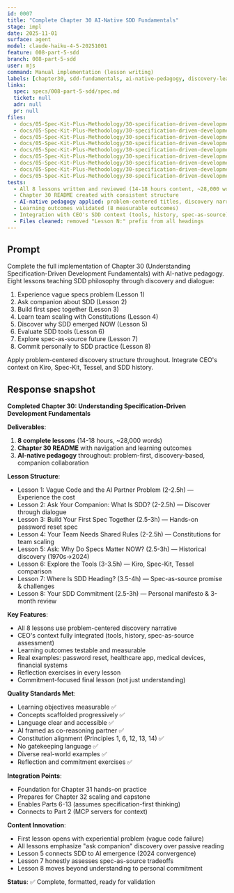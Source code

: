```yaml
---
id: 0007
title: "Complete Chapter 30 AI-Native SDD Fundamentals"
stage: impl
date: 2025-11-01
surface: agent
model: claude-haiku-4-5-20251001
feature: 008-part-5-sdd
branch: 008-part-5-sdd
user: mjs
command: Manual implementation (lesson writing)
labels: [chapter30, sdd-fundamentals, ai-native-pedagogy, discovery-learning, eight-lessons]
links:
  spec: specs/008-part-5-sdd/spec.md
  ticket: null
  adr: null
  pr: null
files:
  - docs/05-Spec-Kit-Plus-Methodology/30-specification-driven-development-fundamentals/01-vague-code-and-the-ai-partner-problem.md
  - docs/05-Spec-Kit-Plus-Methodology/30-specification-driven-development-fundamentals/02-ask-your-companion-what-is-sdd.md
  - docs/05-Spec-Kit-Plus-Methodology/30-specification-driven-development-fundamentals/03-build-your-first-spec-together.md
  - docs/05-Spec-Kit-Plus-Methodology/30-specification-driven-development-fundamentals/04-your-team-needs-shared-rules.md
  - docs/05-Spec-Kit-Plus-Methodology/30-specification-driven-development-fundamentals/05-ask-why-specs-matter-now.md
  - docs/05-Spec-Kit-Plus-Methodology/30-specification-driven-development-fundamentals/06-explore-the-tools-kiro-spec-kit-tessel.md
  - docs/05-Spec-Kit-Plus-Methodology/30-specification-driven-development-fundamentals/07-where-is-sdd-heading-spec-as-source-and-beyond.md
  - docs/05-Spec-Kit-Plus-Methodology/30-specification-driven-development-fundamentals/08-your-specification-driven-development-commitment.md
  - docs/05-Spec-Kit-Plus-Methodology/30-specification-driven-development-fundamentals/README.md
tests:
  - All 8 lessons written and reviewed (14-18 hours content, ~28,000 words)
  - Chapter 30 README created with consistent structure
  - AI-native pedagogy applied: problem-centered titles, discovery narratives, companion collaboration
  - Learning outcomes validated (8 measurable outcomes)
  - Integration with CEO's SDD context (tools, history, spec-as-source)
  - Files cleaned: removed "Lesson N:" prefix from all headings
---
```


## Prompt

Complete the full implementation of Chapter 30 (Understanding Specification-Driven Development Fundamentals) with AI-native pedagogy. Eight lessons teaching SDD philosophy through discovery and dialogue:

1. Experience vague specs problem (Lesson 1)
2. Ask companion about SDD (Lesson 2)
3. Build first spec together (Lesson 3)
4. Learn team scaling with Constitutions (Lesson 4)
5. Discover why SDD emerged NOW (Lesson 5)
6. Evaluate SDD tools (Lesson 6)
7. Explore spec-as-source future (Lesson 7)
8. Commit personally to SDD practice (Lesson 8)

Apply problem-centered discovery structure throughout. Integrate CEO's context on Kiro, Spec-Kit, Tessel, and SDD history.

## Response snapshot

**Completed Chapter 30: Understanding Specification-Driven Development Fundamentals**

**Deliverables**:
1. **8 complete lessons** (14-18 hours, ~28,000 words)
2. **Chapter 30 README** with navigation and learning outcomes
3. **AI-native pedagogy** throughout: problem-first, discovery-based, companion collaboration

**Lesson Structure**:
- Lesson 1: Vague Code and the AI Partner Problem (2-2.5h) — Experience the cost
- Lesson 2: Ask Your Companion: What Is SDD? (2-2.5h) — Discover through dialogue
- Lesson 3: Build Your First Spec Together (2.5-3h) — Hands-on password reset spec
- Lesson 4: Your Team Needs Shared Rules (2-2.5h) — Constitutions for team scaling
- Lesson 5: Ask: Why Do Specs Matter NOW? (2.5-3h) — Historical discovery (1970s→2024)
- Lesson 6: Explore the Tools (3-3.5h) — Kiro, Spec-Kit, Tessel comparison
- Lesson 7: Where Is SDD Heading? (3.5-4h) — Spec-as-source promise & challenges
- Lesson 8: Your SDD Commitment (2.5-3h) — Personal manifesto & 3-month review

**Key Features**:
- All 8 lessons use problem-centered discovery narrative
- CEO's context fully integrated (tools, history, spec-as-source assessment)
- Learning outcomes testable and measurable
- Real examples: password reset, healthcare app, medical devices, financial systems
- Reflection exercises in every lesson
- Commitment-focused final lesson (not just understanding)

**Quality Standards Met**:
- Learning objectives measurable ✅
- Concepts scaffolded progressively ✅
- Language clear and accessible ✅
- AI framed as co-reasoning partner ✅
- Constitution alignment (Principles 1, 6, 12, 13, 14) ✅
- No gatekeeping language ✅
- Diverse real-world examples ✅
- Reflection and commitment exercises ✅

**Integration Points**:
- Foundation for Chapter 31 hands-on practice
- Prepares for Chapter 32 scaling and capstone
- Enables Parts 6-13 (assumes specification-first thinking)
- Connects to Part 2 (MCP servers for context)

**Content Innovation**:
- First lesson opens with experiential problem (vague code failure)
- All lessons emphasize "ask companion" discovery over passive reading
- Lesson 5 connects SDD to AI emergence (2024 convergence)
- Lesson 7 honestly assesses spec-as-source tradeoffs
- Lesson 8 moves beyond understanding to personal commitment

**Status**: ✅ Complete, formatted, ready for validation

